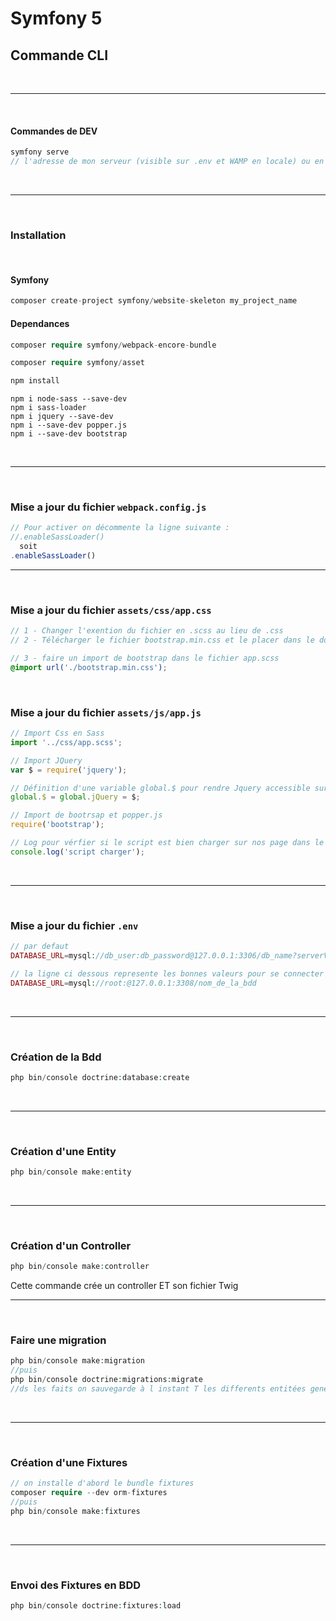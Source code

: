 # **Symfony 5**

## **Commande CLI**

&nbsp;

---

&nbsp;

#### Commandes de DEV

````php
symfony serve
// l'adresse de mon serveur (visible sur .env et WAMP en locale) ou en lancant la comde symfony serve : 127.0.0.1:8000
````

&nbsp;

---

&nbsp;

### **Installation**

&nbsp;

#### Symfony

````php
composer create-project symfony/website-skeleton my_project_name
````

#### Dependances

````php
composer require symfony/webpack-encore-bundle

composer require symfony/asset

npm install
````

````npm
npm i node-sass --save-dev
npm i sass-loader
npm i jquery --save-dev
npm i --save-dev popper.js
npm i --save-dev bootstrap
````

&nbsp;

---

&nbsp;

### Mise a jour du fichier `webpack.config.js`

````js
// Pour activer on décommente la ligne suivante :
//.enableSassLoader()
  soit
.enableSassLoader()
````
---

&nbsp;

### Mise a jour du fichier `assets/css/app.css`

````scss
// 1 - Changer l'exention du fichier en .scss au lieu de .css
// 2 - Télécharger le fichier bootstrap.min.css et le placer dans le dossier assets/css

// 3 - faire un import de bootstrap dans le fichier app.scss
@import url('./bootstrap.min.css');

````

&nbsp;

### Mise a jour du fichier `assets/js/app.js`

````js
// Import Css en Sass
import '../css/app.scss';

// Import JQuery
var $ = require('jquery');

// Définition d'une variable global.$ pour rendre Jquery accessible sur tt les pages du site
global.$ = global.jQuery = $;

// Import de bootrsap et popper.js
require('bootstrap');

// Log pour vérfier si le script est bien charger sur nos page dans le console inspector du navigateur
console.log('script charger');
````

&nbsp;

---

&nbsp;

### Mise a jour du fichier `.env`

````php
// par defaut
DATABASE_URL=mysql://db_user:db_password@127.0.0.1:3306/db_name?serverVersion=5.7

// la ligne ci dessous represente les bonnes valeurs pour se connecter à notre BDD mysql
DATABASE_URL=mysql://root:@127.0.0.1:3308/nom_de_la_bdd


````

&nbsp;

---

&nbsp;

### Création de la Bdd

````php
php bin/console doctrine:database:create
````

&nbsp;

---

&nbsp;

### Création d'une Entity

````php
php bin/console make:entity
````

&nbsp;

---

&nbsp;

### Création d'un Controller

````php
php bin/console make:controller
````
Cette commande crée un controller ET son fichier Twig 
&nbsp;

---

&nbsp;

### Faire une migration

````php
php bin/console make:migration
//puis
php bin/console doctrine:migrations:migrate
//ds les faits on sauvegarde à l instant T les differents entitées generées jusqu ici Avant de les envoyer à la BDD avec la 2eme commande
````

&nbsp;

---

&nbsp;

### Création d'une Fixtures

````php
// on installe d'abord le bundle fixtures
composer require --dev orm-fixtures
//puis
php bin/console make:fixtures
````

&nbsp;

---

&nbsp;

### Envoi des Fixtures en BDD

````php
php bin/console doctrine:fixtures:load
````
